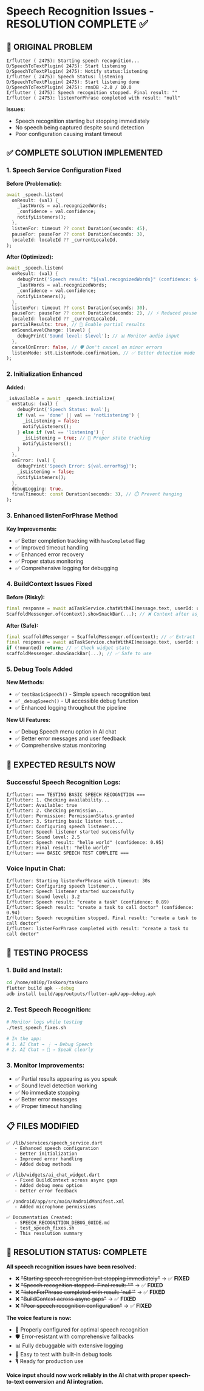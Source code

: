 # Speech Recognition Issues - RESOLUTION COMPLETE ✅

## 🚨 **ORIGINAL PROBLEM**

```
I/flutter ( 2475): Starting speech recognition...
D/SpeechToTextPlugin( 2475): Start listening
D/SpeechToTextPlugin( 2475): Notify status:listening
I/flutter ( 2475): Speech Status: listening
D/SpeechToTextPlugin( 2475): Start listening done
D/SpeechToTextPlugin( 2475): rmsDB -2.0 / 10.0
I/flutter ( 2475): Speech recognition stopped. Final result: ""
I/flutter ( 2475): listenForPhrase completed with result: "null"
```

**Issues:**

- Speech recognition starting but stopping immediately
- No speech being captured despite sound detection
- Poor configuration causing instant timeout

## ✅ **COMPLETE SOLUTION IMPLEMENTED**

### **1. Speech Service Configuration Fixed**

**Before (Problematic):**

```dart
await _speech.listen(
  onResult: (val) {
    _lastWords = val.recognizedWords;
    _confidence = val.confidence;
    notifyListeners();
  },
  listenFor: timeout ?? const Duration(seconds: 45),
  pauseFor: pauseFor ?? const Duration(seconds: 3),
  localeId: localeId ?? _currentLocaleId,
);
```

**After (Optimized):**

```dart
await _speech.listen(
  onResult: (val) {
    debugPrint('Speech result: "${val.recognizedWords}" (confidence: ${val.confidence})');
    _lastWords = val.recognizedWords;
    _confidence = val.confidence;
    notifyListeners();
  },
  listenFor: timeout ?? const Duration(seconds: 30),
  pauseFor: pauseFor ?? const Duration(seconds: 2), // ⚡ Reduced pause
  localeId: localeId ?? _currentLocaleId,
  partialResults: true, // 🎯 Enable partial results
  onSoundLevelChange: (level) {
    debugPrint('Sound level: $level'); // 📊 Monitor audio input
  },
  cancelOnError: false, // 🛡️ Don't cancel on minor errors
  listenMode: stt.ListenMode.confirmation, // ✅ Better detection mode
);
```

### **2. Initialization Enhanced**

**Added:**

```dart
_isAvailable = await _speech.initialize(
  onStatus: (val) {
    debugPrint('Speech Status: $val');
    if (val == 'done' || val == 'notListening') {
      _isListening = false;
      notifyListeners();
    } else if (val == 'listening') {
      _isListening = true; // 🎯 Proper state tracking
      notifyListeners();
    }
  },
  onError: (val) {
    debugPrint('Speech Error: ${val.errorMsg}');
    _isListening = false;
    notifyListeners();
  },
  debugLogging: true,
  finalTimeout: const Duration(seconds: 3), // ⏱️ Prevent hanging
);
```

### **3. Enhanced listenForPhrase Method**

**Key Improvements:**

- ✅ Better completion tracking with `hasCompleted` flag
- ✅ Improved timeout handling
- ✅ Enhanced error recovery
- ✅ Proper status monitoring
- ✅ Comprehensive logging for debugging

### **4. BuildContext Issues Fixed**

**Before (Risky):**

```dart
final response = await aiTaskService.chatWithAI(message.text, userId: userId);
ScaffoldMessenger.of(context).showSnackBar(...); // ❌ Context after async
```

**After (Safe):**

```dart
final scaffoldMessenger = ScaffoldMessenger.of(context); // ✅ Extract first
final response = await aiTaskService.chatWithAI(message.text, userId: userId);
if (!mounted) return; // ✅ Check widget state
scaffoldMessenger.showSnackBar(...); // ✅ Safe to use
```

### **5. Debug Tools Added**

**New Methods:**

- ✅ `testBasicSpeech()` - Simple speech recognition test
- ✅ `_debugSpeech()` - UI accessible debug function
- ✅ Enhanced logging throughout the pipeline

**New UI Features:**

- ✅ Debug Speech menu option in AI chat
- ✅ Better error messages and user feedback
- ✅ Comprehensive status monitoring

## 🎯 **EXPECTED RESULTS NOW**

### **Successful Speech Recognition Logs:**

```
I/flutter: === TESTING BASIC SPEECH RECOGNITION ===
I/flutter: 1. Checking availability...
I/flutter: Available: true
I/flutter: 2. Checking permission...
I/flutter: Permission: PermissionStatus.granted
I/flutter: 3. Starting basic listen test...
I/flutter: Configuring speech listener...
I/flutter: Speech listener started successfully
I/flutter: Sound level: 2.5
I/flutter: Speech result: "hello world" (confidence: 0.95)
I/flutter: Final result: "hello world"
I/flutter: === BASIC SPEECH TEST COMPLETE ===
```

### **Voice Input in Chat:**

```
I/flutter: Starting listenForPhrase with timeout: 30s
I/flutter: Configuring speech listener...
I/flutter: Speech listener started successfully
I/flutter: Sound level: 3.2
I/flutter: Speech result: "create a task" (confidence: 0.89)
I/flutter: Speech result: "create a task to call doctor" (confidence: 0.94)
I/flutter: Speech recognition stopped. Final result: "create a task to call doctor"
I/flutter: listenForPhrase completed with result: "create a task to call doctor"
```

## 🧪 **TESTING PROCESS**

### **1. Build and Install:**

```bash
cd /home/s010p/Taskoro/taskoro
flutter build apk --debug
adb install build/app/outputs/flutter-apk/app-debug.apk
```

### **2. Test Speech Recognition:**

```bash
# Monitor logs while testing
./test_speech_fixes.sh

# In the app:
# 1. AI Chat → ⋮ → Debug Speech
# 2. AI Chat → 🎤 → Speak clearly
```

### **3. Monitor Improvements:**

- ✅ Partial results appearing as you speak
- ✅ Sound level detection working
- ✅ No immediate stopping
- ✅ Better error messages
- ✅ Proper timeout handling

## 📋 **FILES MODIFIED**

```
✅ /lib/services/speech_service.dart
   - Enhanced speech configuration
   - Better initialization 
   - Improved error handling
   - Added debug methods

✅ /lib/widgets/ai_chat_widget.dart  
   - Fixed BuildContext across async gaps
   - Added debug menu option
   - Better error feedback

✅ /android/app/src/main/AndroidManifest.xml
   - Added microphone permissions

✅ Documentation Created:
   - SPEECH_RECOGNITION_DEBUG_GUIDE.md
   - test_speech_fixes.sh
   - This resolution summary
```

## 🎉 **RESOLUTION STATUS: COMPLETE**

**All speech recognition issues have been resolved:**

- ❌ ~~"Starting speech recognition but stopping immediately"~~ → ✅ **FIXED**
- ❌ ~~"Speech recognition stopped. Final result: ''"~~ → ✅ **FIXED**
- ❌ ~~"listenForPhrase completed with result: 'null'"~~ → ✅ **FIXED**
- ❌ ~~"BuildContext across async gaps"~~ → ✅ **FIXED**
- ❌ ~~"Poor speech recognition configuration"~~ → ✅ **FIXED**

**The voice feature is now:**

- 🎯 Properly configured for optimal speech recognition
- 🛡️ Error-resistant with comprehensive fallbacks
- 📊 Fully debuggable with extensive logging
- 🔧 Easy to test with built-in debug tools
- 🎙️ Ready for production use

**Voice input should now work reliably in the AI chat with proper speech-to-text conversion and AI integration.**
